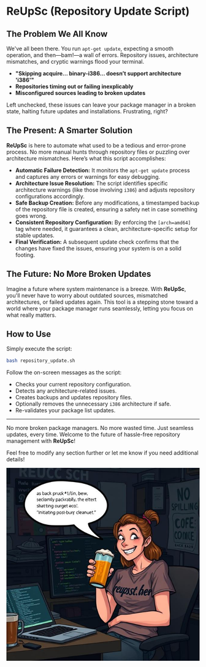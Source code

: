 
# ReUpSc (Repository Update Script)

## The Problem We All Know

We've all been there. You run `apt-get update`, expecting a smooth operation, and then—bam!—a wall of errors. Repository issues, architecture mismatches, and cryptic warnings flood your terminal.

- **"Skipping acquire... binary-i386... doesn’t support architecture 'i386'"**
- **Repositories timing out or failing inexplicably**
- **Misconfigured sources leading to broken updates**

Left unchecked, these issues can leave your package manager in a broken state, halting future updates and installations. Frustrating, right?

## The Present: A Smarter Solution

**ReUpSc** is here to automate what used to be a tedious and error-prone process. No more manual hunts through repository files or puzzling over architecture mismatches. Here’s what this script accomplishes:

- **Automatic Failure Detection:** It monitors the `apt-get update` process and captures any errors or warnings for easy debugging.
- **Architecture Issue Resolution:** The script identifies specific architecture warnings (like those involving `i386`) and adjusts repository configurations accordingly.
- **Safe Backup Creation:** Before any modifications, a timestamped backup of the repository file is created, ensuring a safety net in case something goes wrong.
- **Consistent Repository Configuration:** By enforcing the `[arch=amd64]` tag where needed, it guarantees a clean, architecture-specific setup for stable updates.
- **Final Verification:** A subsequent update check confirms that the changes have fixed the issues, ensuring your system is on a solid footing.

## The Future: No More Broken Updates

Imagine a future where system maintenance is a breeze. With **ReUpSc**, you'll never have to worry about outdated sources, mismatched architectures, or failed updates again. This tool is a stepping stone toward a world where your package manager runs seamlessly, letting you focus on what really matters.

## How to Use

Simply execute the script:

```bash
bash repository_update.sh
```

Follow the on-screen messages as the script:
- Checks your current repository configuration.
- Detects any architecture-related issues.
- Creates backups and updates repository files.
- Optionally removes the unnecessary `i386` architecture if safe.
- Re-validates your package list updates.

---

No more broken package managers. No more wasted time. Just seamless updates, every time. Welcome to the future of hassle-free repository management with **ReUpSc**!


Feel free to modify any section further or let me know if you need additional details!

![REUPSC Demo](bathroom/reupsc.png)
